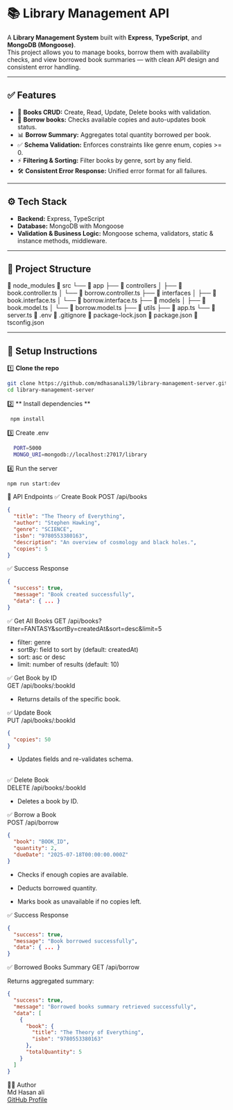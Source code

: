# 📚 Library Management API

A **Library Management System** built with **Express**, **TypeScript**, and **MongoDB (Mongoose)**.  
This project allows you to manage books, borrow them with availability checks, and view borrowed book summaries — with clean API design and consistent error handling.

---

## ✅ Features

- 📖 **Books CRUD:** Create, Read, Update, Delete books with validation.
- 🔑 **Borrow books:** Checks available copies and auto-updates book status.
- 📊 **Borrow Summary:** Aggregates total quantity borrowed per book.
- ✅ **Schema Validation:** Enforces constraints like genre enum, copies >= 0.
- ⚡ **Filtering & Sorting:** Filter books by genre, sort by any field.
- 🛠️ **Consistent Error Response:** Unified error format for all failures.

---

## ⚙️ Tech Stack

- **Backend:** Express, TypeScript
- **Database:** MongoDB with Mongoose
- **Validation & Business Logic:** Mongoose schema, validators, static & instance methods, middleware.

---

## 📁 Project Structure

📁 node_modules
📁 src
 └── 📁 app
      ├── 📁 controllers
      │     ├── 📄 book.controller.ts
      │     └── 📄 borrow.controller.ts
      ├── 📁 interfaces
      │     ├── 📄 book.interface.ts
      │     └── 📄 borrow.interface.ts
      ├── 📁 models
      │     ├── 📄 book.model.ts
      │     └── 📄 borrow.model.ts
      ├── 📁 utils
      ├── 📄 app.ts
      └── 📄 server.ts
📄 .env
📄 .gitignore
📄 package-lock.json
📄 package.json
📄 tsconfig.json


---

## 🚀 Setup Instructions

1️⃣ **Clone the repo**

```bash
git clone https://github.com/mdhasanali39/library-management-server.git
cd library-management-server
```
2️⃣ ** Install dependencies **
```bash
 npm install
```
3️⃣ Create .env
```bash
  PORT=5000
  MONGO_URI=mongodb://localhost:27017/library

```
4️⃣ Run the server
```bash
npm run start:dev
```

📌 API Endpoints
✅ Create Book
POST /api/books
```json
{
  "title": "The Theory of Everything",
  "author": "Stephen Hawking",
  "genre": "SCIENCE",
  "isbn": "9780553380163",
  "description": "An overview of cosmology and black holes.",
  "copies": 5
}
```
✅ Success Response
```json
{
  "success": true,
  "message": "Book created successfully",
  "data": { ... }
}
```
✅ Get All Books
GET /api/books?filter=FANTASY&sortBy=createdAt&sort=desc&limit=5
- filter: genre
- sortBy: field to sort by (default: createdAt)
- sort: asc or desc
- limit: number of results (default: 10)

✅ Get Book by ID <br>
  GET /api/books/:bookId

- Returns details of the specific book. <br>

✅ Update Book <br>
PUT /api/books/:bookId
```json
{
  "copies": 50
}
```
- Updates fields and re-validates schema. <br> <br>

✅ Delete Book <br>
DELETE /api/books/:bookId <br>

- Deletes a book by ID. <br>

✅ Borrow a Book <br>
POST /api/borrow
```json
{
  "book": "BOOK_ID",
  "quantity": 2,
  "dueDate": "2025-07-18T00:00:00.000Z"
}
```
- Checks if enough copies are available.

- Deducts borrowed quantity.

- Marks book as unavailable if no copies left.

✅ Success Response
```json
{
  "success": true,
  "message": "Book borrowed successfully",
  "data": { ... }
}
```

✅ Borrowed Books Summary
GET /api/borrow

Returns aggregated summary:
```json
{
  "success": true,
  "message": "Borrowed books summary retrieved successfully",
  "data": [
    {
      "book": {
        "title": "The Theory of Everything",
        "isbn": "9780553380163"
      },
      "totalQuantity": 5
    }
  ]
}
```

🧑‍💻 Author <br>
Md Hasan ali <br>
[GitHub Profile](https://github.com/mdhasanali39)
